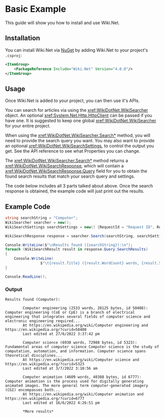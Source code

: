# Basic Example

This guide will show you how to install and use Wiki.Net.

## Installation

You can install Wiki.Net via [NuGet](https://www.nuget.org/packages/Wiki.Net) by adding Wiki.Net to your project's `.csproj`:

```xml
<ItemGroup>
    <PackageReference Include="Wiki.Net" Version="4.0.0"/>
</ItemGroup>
```

## Usage

Once Wiki.Net is added to your project, you can then use it's APIs.

You can search for articles via using the <xref:WikiDotNet.WikiSearcher> object. An optional <xref:System.Net.Http.HttpClient> can be passed if you have one. It is suggested to keep one global <xref:WikiDotNet.WikiSearcher> for your entire project.

When using the <xref:WikiDotNet.WikiSearcher.Search*> method, you will need to provide the search query you want. You may also want to provide an optional <xref:WikiDotNet.WikiSearchSettings>, to control the output you get. See the API reference to see what Properties you can change.

The <xref:WikiDotNet.WikiSearcher.Search*> method returns a <xref:WikiDotNet.WikiSearchResponse>, which will contain a <xref:WikiDotNet.WikiSearchResponse.Query> field for you to obtain the found search results that match your search query and settings.

The code below includes all 3 parts talked about above. Once the search response is obtained, the example code will just print out the results.

## Example Code

```csharp
string searchString = "Computer";
WikiSearcher searcher = new();
WikiSearchSettings searchSettings = new() {RequestId = "Request ID", ResultLimit = 5, ResultOffset = 2, Language = "en"};

WikiSearchResponse response = searcher.Search(searchString, searchSettings);

Console.WriteLine($"\nResults found ({searchString}):\n");
foreach (WikiSearchResult result in response.Query.SearchResults)
{
	Console.WriteLine(
                $"\t{result.Title} ({result.WordCount} words, {result.Size} bytes, id {result.PageId}):\t{result.Preview}...\n\tAt {result.Url.AbsoluteUri} and {result.ConstantUrl.AbsoluteUri}\n\tLast edited at {result.LastEdited}\n");
}

Console.ReadLine();
```

### Output

```
Results found (Computer):

        Computer engineering (2533 words, 28125 bytes, id 50408):       Computer engineering (CoE or CpE) is a branch of electrical engineering that integrates several fields of computer science and electronic engineering required...
        At https://en.wikipedia.org/wiki/Computer engineering and https://en.wikipedia.org/?curid=50408
        Last edited at 27/6/2022 3:37:42 pm

        Computer science (6930 words, 72988 bytes, id 5323):    Fundamental areas of computer science Computer science is the study of computation, automation, and information. Computer science spans theoretical disciplines...
        At https://en.wikipedia.org/wiki/Computer science and https://en.wikipedia.org/?curid=5323
        Last edited at 3/7/2022 3:18:56 am

        Computer animation (4609 words, 40388 bytes, id 6777):  Computer animation is the process used for digitally generating animated images. The more general term computer-generated imagery (CGI) encompasses both...
        At https://en.wikipedia.org/wiki/Computer animation and https://en.wikipedia.org/?curid=6777
        Last edited at 16/6/2022 4:26:51 pm

        *More results*
```
